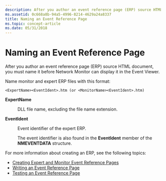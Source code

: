 ```yaml
---
description: After you author an event reference page (ERP) source HTML document, you must name it before Network Monitor can display it in the Event Viewer.
ms.assetid: 0c668a8b-94a5-4996-8214-4629a24a8337
title: Naming an Event Reference Page
ms.topic: concept-article
ms.date: 05/31/2018
---
```


# Naming an Event Reference Page

After you author an event reference page (ERP) source HTML document, you must name it before Network Monitor can display it in the Event Viewer.

Name monitor and expert ERP files with this format:

``` syntax
<ExpertName><EventIdent>.htm (or <MonitorName><EventIdent>.htm)
```

<dl> <dt>

<span id="ExpertName"></span><span id="expertname"></span><span id="EXPERTNAME"></span>**ExpertName**
</dt> <dd>

DLL file name, excluding the file name extension.

</dd> <dt>

<span id="EventIdent"></span><span id="eventident"></span><span id="EVENTIDENT"></span>**EventIdent**
</dt> <dd>

Event identifier of the expert ERP.

The event identifier is also found in the **EventIdent** member of the **NMEVENTDATA** structure.

</dd> </dl>

For more information about creating an ERP, see the following topics:

-   [Creating Expert and Monitor Event Reference Pages](creating-expert-and-monitor-event-reference-pages.md)
-   [Writing an Event Reference Page](writing-an-event-reference-page.md)
-   [Testing an Event Reference Page](testing-an-event-reference-page.md)

 

 




